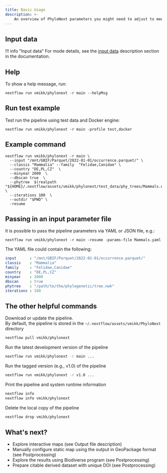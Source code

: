 ```yaml
---
title: Basic Usage
description: >-
    An overview of PhyloNext parameters you might need to adjust to meet your needs.
---
```


## Input data

!!! info "Input data"
    For mode details, see the [input data](inputdata.md) description section in the documentation.

## Help

To show a help message, run:
```{bash}
nextflow run vmikk/phylonext -r main --helpMsg
```

## Run test example

Test run the pipeline using test data and Docker engine:
```{bash}
nextflow run vmikk/phylonext -r main -profile test,docker
```

## Example command

```{bash}
nextflow run vmikk/phylonext -r main \
  --input "/mnt/GBIF/Parquet/2022-01-01/occurrence.parquet/" \
  --classis "Mammalia" --family  "Felidae,Canidae" \
  --country "DE,PL,CZ"  \
  --minyear 2000  \
  --dbscan true  \
  --phytree  $(realpath "${HOME}/.nextflow/assets/vmikk/phylonext/test_data/phy_trees/Mammals.nwk") \
  --iterations 100  \
  --outdir "$PWD" \
  -resume
```

## Passing in an input parameter file

It is possible to pass the pipeline parameters via YAML or JSON file, e.g.:
```
nextflow run vmikk/phylonext -r main -resume -params-file Mammals.yaml
```

The YAML file could contain the following:
``` yaml
input      : "/mnt/GBIF/Parquet/2022-01-01/occurrence.parquet/"
classis    : "Mammalia"
family     : "Felidae,Canidae"
country    : "DE,PL,CZ"
minyear    : 2000
dbscan     : true
phytree    : "/path/to/the/phylogenetic/tree.nwk"
iterations : 100
```

## The other helpful commands

Download or update the pipeline.  
By default, the pipeline is stored in the `~/.nextflow/assets/vmikk/PhyloNext` directory
``` bash
nextflow pull vmikk/phylonext
```

Run the latest development version of the pipeline
``` bash
nextflow run vmikk/phylonext -r main ...
```
Run the tagged version (e.g., v1.0) of the pipeline
``` bash
nextflow run vmikk/phylonext -r v1.0 ...
```
Print the pipeline and system runtime information
``` bash
nextflow info
nextflow info vmikk/phylonext
```

Delete the local copy of the pipeline
``` bash
nextflow drop vmikk/phylonext
```



## What's next?

- Explore interactive maps (see Output file description)  
- Manually configure static map using the output in GeoPackage format (see Postprocessing)  
- Explore the results using Biodiverse program (see Postprocessing)  
- Prepare citable derived dataset with unique DOI (see Postprocessing)  


